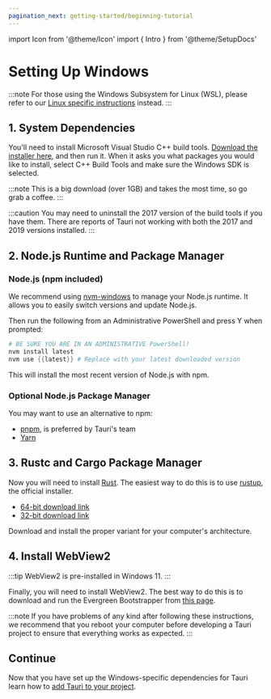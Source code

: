 ```yaml
---
pagination_next: getting-started/beginning-tutorial
---
```


import Icon from '@theme/Icon'
import { Intro } from '@theme/SetupDocs'

# Setting Up Windows

:::note
For those using the Windows Subsystem for Linux (WSL), please refer to our [Linux specific instructions] instead.
:::

<Intro />

## 1. System Dependencies&nbsp;<Icon title="alert" color="danger"/>

You'll need to install Microsoft Visual Studio C++ build tools. [Download the installer here][Microsoft Visual Studio C++ build tools], and then run it. When it asks you what packages you would like to install, select C++ Build Tools and make sure the Windows SDK is selected.

:::note
This is a big download (over 1GB) and takes the most time, so go grab a coffee.
:::

:::caution
You may need to uninstall the 2017 version of the build tools if you have them. There are reports of Tauri not working with both the 2017 and 2019 versions installed.
:::

## 2. Node.js Runtime and Package Manager&nbsp;<Icon title="control-skip-forward" color="warning"/>

### Node.js (npm included)

We recommend using [nvm-windows] to manage your Node.js runtime. It allows you to easily switch versions and update Node.js.

Then run the following from an Administrative PowerShell and press Y when prompted:

```powershell
# BE SURE YOU ARE IN AN ADMINISTRATIVE PowerShell!
nvm install latest
nvm use {{latest}} # Replace with your latest downloaded version
```

This will install the most recent version of Node.js with npm.

### Optional Node.js Package Manager

You may want to use an alternative to npm:

- [pnpm], is preferred by Tauri's team
- [Yarn]

## 3. Rustc and Cargo Package Manager&nbsp;<Icon title="control-skip-forward" color="warning"/>

Now you will need to install [Rust]. The easiest way to do this is to use [rustup], the official installer.

- [64-bit download link][rustup x86_64]
- [32-bit download link][rustup i686]

Download and install the proper variant for your computer's architecture.


## 4. Install WebView2

:::tip
WebView2 is pre-installed in Windows 11.
:::

Finally, you will need to install WebView2. The best way to do this is to download and run the Evergreen Bootstrapper from [this page](https://developer.microsoft.com/en-us/microsoft-edge/webview2/#download-section).

:::note
If you have problems of any kind after following these instructions, we recommend that you reboot your computer before developing a Tauri project to ensure that everything works as expected.
:::

## Continue

Now that you have set up the Windows-specific dependencies for Tauri learn how to [add Tauri to your project][Beginning Tutorial].

[nvm-windows]: https://github.com/coreybutler/nvm-windows#installation--upgrades
[Beginning Tutorial]: ./beginning-tutorial.md
[Yarn]: https://yarnpkg.com/getting-started"
[pnpm]: https://pnpm.js.org/en/installation
[rustup x86_64]: https://win.rustup.rs/x86_64
[rustup i686]: https://win.rustup.rs/i686
[Rust]: https://www.rust-lang.org/
[rustup]: https://rustup.rs/
[Microsoft Visual Studio C++ build tools]: https://visualstudio.microsoft.com/visual-cpp-build-tools/
[Linux specific instructions]: /docs/getting-started/setting-up-linux